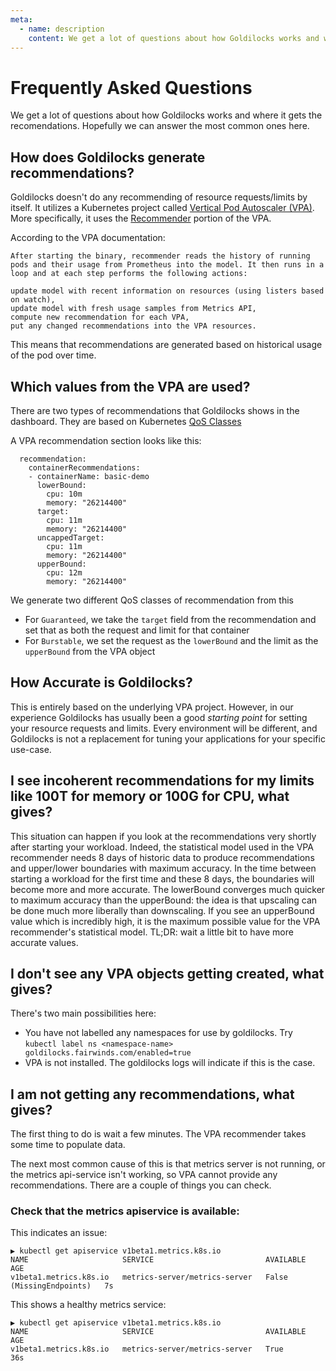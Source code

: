 ```yaml
---
meta:
  - name: description
    content: We get a lot of questions about how Goldilocks works and where it gets the recomendations. Hopefully we can answer the most common ones here
---
```

# Frequently Asked Questions

We get a lot of questions about how Goldilocks works and where it gets the recomendations. Hopefully we can answer the most common ones here.

## How does Goldilocks generate recommendations?

Goldilocks doesn't do any recommending of resource requests/limits by itself. It utilizes a Kubernetes project called [Vertical Pod Autoscaler (VPA)](https://github.com/kubernetes/autoscaler/tree/master/vertical-pod-autoscaler). More specifically, it uses the [Recommender](https://github.com/kubernetes/autoscaler/blob/master/vertical-pod-autoscaler/pkg/recommender/README.md) portion of the VPA.

According to the VPA documentation:

```
After starting the binary, recommender reads the history of running pods and their usage from Prometheus into the model. It then runs in a loop and at each step performs the following actions:

update model with recent information on resources (using listers based on watch),
update model with fresh usage samples from Metrics API,
compute new recommendation for each VPA,
put any changed recommendations into the VPA resources.
```

This means that recommendations are generated based on historical usage of the pod over time.

## Which values from the VPA are used?

There are two types of recommendations that Goldilocks shows in the dashboard. They are based on Kubernetes [QoS Classes](https://kubernetes.io/docs/tasks/configure-pod-container/quality-service-pod/)

A VPA recommendation section looks like this:

```
  recommendation:
    containerRecommendations:
    - containerName: basic-demo
      lowerBound:
        cpu: 10m
        memory: "26214400"
      target:
        cpu: 11m
        memory: "26214400"
      uncappedTarget:
        cpu: 11m
        memory: "26214400"
      upperBound:
        cpu: 12m
        memory: "26214400"
```

We generate two different QoS classes of recommendation from this

* For `Guaranteed`, we take the `target` field from the recommendation and set that as both the request and limit for that container
* For `Burstable`, we set the request as the `lowerBound` and the limit as the `upperBound` from the VPA object

## How Accurate is Goldilocks?

This is entirely based on the underlying VPA project. However, in our experience Goldilocks has usually been a good _starting point_ for setting your resource requests and limits. Every environment will be different, and Goldilocks is not a replacement for tuning your applications for your specific use-case.

## I see incoherent recommendations for my limits like 100T for memory or 100G for CPU, what gives?

This situation can happen if you look at the recommendations very shortly after starting your workload.
Indeed, the statistical model used in the VPA recommender needs 8 days of historic data to produce recommendations and upper/lower boundaries with maximum accuracy. In the time between starting a workload for the first time and these 8 days, the boundaries will become more and more accurate. The lowerBound converges much quicker to maximum accuracy than the upperBound: the idea is that upscaling can be done much more liberally than downscaling. 
If you see an upperBound value which is incredibly high, it is the maximum possible value for the VPA recommender's statistical model.
TL;DR: wait a little bit to have more accurate values.

## I don't see any VPA objects getting created, what gives?

There's two main possibilities here:

* You have not labelled any namespaces for use by goldilocks. Try `kubectl label ns <namespace-name> goldilocks.fairwinds.com/enabled=true`
* VPA is not installed. The goldilocks logs will indicate if this is the case.

## I am not getting any recommendations, what gives?

The first thing to do is wait a few minutes. The VPA recommender takes some time to populate data.

The next most common cause of this is that metrics server is not running, or the metrics api-service isn't working, so VPA cannot provide any recommendations. There are a couple of things you can check.

### Check that the metrics apiservice is available:

This indicates an issue:
```
▶ kubectl get apiservice v1beta1.metrics.k8s.io
NAME                     SERVICE                         AVAILABLE                  AGE
v1beta1.metrics.k8s.io   metrics-server/metrics-server   False (MissingEndpoints)   7s
```

This shows a healthy metrics service:
```
▶ kubectl get apiservice v1beta1.metrics.k8s.io
NAME                     SERVICE                         AVAILABLE   AGE
v1beta1.metrics.k8s.io   metrics-server/metrics-server   True        36s
```

